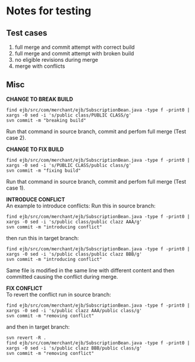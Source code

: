 # Notes for testing

## Test cases

1) full merge and commit attempt with correct build
2) full merge and commit attempt with broken build
3) no eligible revisions during merge
4) merge with conflicts

## Misc

**CHANGE TO BREAK BUILD**
```
find ejb/src/com/merchant/ejb/SubscriptionBean.java -type f -print0 | xargs -0 sed -i 's/public class/PUBLIC CLASS/g'
svn commit -m "breaking build"
```
Run that command in source branch, commit and perfom full merge (Test case 2).

**CHANGE TO FIX BUILD**
```
find ejb/src/com/merchant/ejb/SubscriptionBean.java -type f -print0 | xargs -0 sed -i 's/PUBLIC CLASS/public class/g'
svn commit -m "fixing build"
```
Run that command in source branch, commit and perfom full merge (Test case 1).

**INTRODUCE CONFLICT**\
An example to introduce conflicts:
Run this in source branch:
```
find ejb/src/com/merchant/ejb/SubscriptionBean.java -type f -print0 | xargs -0 sed -i 's/public class/public clazz AAA/g'
svn commit -m "introducing conflict"
```
then run this in target branch:
```
find ejb/src/com/merchant/ejb/SubscriptionBean.java -type f -print0 | xargs -0 sed -i 's/public class/public clazz BBB/g'
svn commit -m "introducing conflict"
```
Same file is modified in the same line with different content and then committed causing the conflict during merge.

**FIX CONFLICT**\
To revert the conflict run in source branch:
```
find ejb/src/com/merchant/ejb/SubscriptionBean.java -type f -print0 | xargs -0 sed -i 's/public clazz AAA/public class/g'
svn commit -m "removing conflict"
```
and then in target branch:
```
svn revert -R .
find ejb/src/com/merchant/ejb/SubscriptionBean.java -type f -print0 | xargs -0 sed -i 's/public clazz BBB/public class/g'
svn commit -m "removing conflict"
```